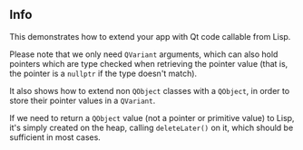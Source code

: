 
Info
----

This demonstrates how to extend your app with Qt code callable from Lisp.

Please note that we only need `QVariant` arguments, which can also hold
pointers which are type checked when retrieving the pointer value (that is,
the pointer is a `nullptr` if the type doesn't match).

It also shows how to extend non `QObject` classes with a `QObject`, in order
to store their pointer values in a `QVariant`.

If we need to return a `QObject` value (not a pointer or primitive value) to
Lisp, it's simply created on the heap, calling `deleteLater()` on it, which
should be sufficient in most cases.
